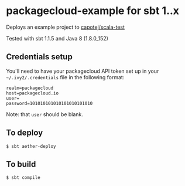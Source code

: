 # packagecloud-example for sbt 1..x

Deploys an example project to [capotej/scala-test](https://packagecloud.io/capotej/scala-test)

Tested with sbt 1.1.5 and Java 8 (1.8.0_152)


## Credentials setup
You'll need to have your packagecloud API token set up in your `~/.ivy2/.credentials` file in the following format:

```
realm=packagecloud
host=packagecloud.io
user=
password=101010101010101010101010
```

Note: that `user` should be blank.

## To deploy

    $ sbt aether-deploy

## To build

    $ sbt compile
